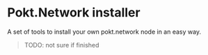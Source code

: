 # Pokt.Network installer

A set of tools to install your own pokt.network node in an easy way.

> TODO: not sure if finished

